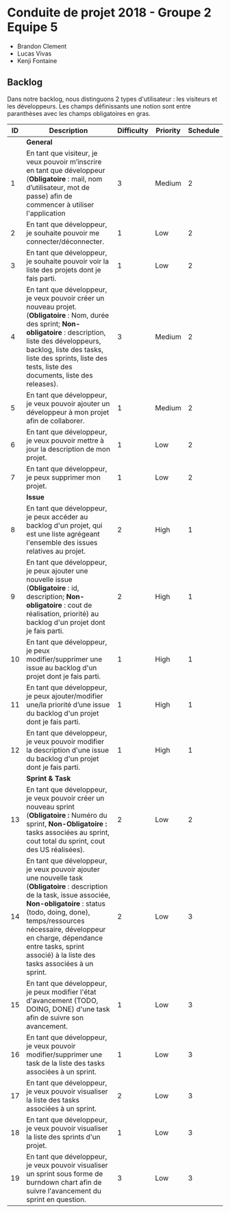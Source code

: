 # Conduite de projet 2018 - Groupe 2 Equipe 5

* Brandon Clement
* Lucas Vivas
* Kenji Fontaine

## Backlog

Dans notre backlog, nous distinguons 2 types d'utilisateur : les visiteurs et les développeurs. Les champs définissants une notion sont entre paranthèses avec les champs obligatoires en gras.

| ID | Description | Difficulty | Priority | Schedule |
|----|-------------|------------|----------|----------|
|    | **General** |            |          |          |
|  1 | En tant que visiteur, je veux pouvoir m’inscrire en tant que développeur (**Obligatoire** : mail, nom d’utilisateur, mot de passe) afin de commencer à utiliser l'application | 3 | Medium | 2 |
|  2 | En tant que développeur, je souhaite pouvoir me connecter/déconnecter. | 1 | Low | 2 |
|  3 | En tant que développeur, je souhaite pouvoir voir la liste des projets dont je fais parti. | 1 | Low | 2 |
|  4 | En tant que développeur, je veux pouvoir créer un nouveau projet. (**Obligatoire** : Nom, durée des sprint; **Non-obligatoire** : description, liste des développeurs, backlog, liste des tasks, liste des sprints, liste des tests, liste des documents, liste des releases). | 3 | Medium | 2 |
|  5 | En tant que développeur, je veux pouvoir ajouter un développeur à mon projet afin de collaborer. | 1 | Medium | 2 |
|  6 | En tant que développeur, je veux pouvoir mettre à jour la description de mon projet. | 1 | Low | 2 |
|  7 | En tant que développeur, je peux supprimer mon projet. | 1 | Low | 2 |
|    | **Issue** |	|    |   |
|  8 | En tant que développeur, je peux accéder au backlog d'un projet, qui est une liste agrégeant l'ensemble des issues relatives au projet. | 2 | High  | 1 |
|  9 | En tant que développeur, je peux ajouter une nouvelle issue (**Obligatoire** : id, description; **Non-obligatoire** : cout de réalisation, priorité) au backlog d'un projet dont je fais parti. | 2 | High | 1 |
| 10 | En tant que développeur, je peux modifier/supprimer une issue au backlog d'un projet dont je fais parti. | 1 | High | 1 |
| 11 | En tant que développeur, je peux ajouter/modifier une/la priorité d’une issue du backlog d'un projet dont je fais parti. | 1 | High | 1 |
| 12 | En tant que développeur, je veux pouvoir modifier la description d'une issue du backlog d'un projet dont je fais parti. | 1 | High | 1 |
|    | **Sprint & Task** |    |    |    |
| 13 | En tant que développeur, je veux pouvoir créer un nouveau sprint (**Obligatoire :** Numéro du sprint, **Non-Obligatoire :** tasks associées au sprint, cout total du sprint, cout des US réalisées). | 2 | Low | 2 |
| 14 | En tant que développeur, je veux pouvoir ajouter une nouvelle task (**Obligatoire** : description de la task, issue associée, **Non-obligatoire** : status (todo, doing, done), temps/ressources nécessaire, développeur en charge, dépendance entre tasks, sprint associé) à la liste des tasks associées à un sprint. | 2 | Low | 3 |
| 15 | En tant que développeur, je peux modifier l'état d'avancement (TODO, DOING, DONE) d'une task afin de suivre son avancement. | 1 | Low | 3 |
| 16 | En tant que développeur, je veux pouvoir modifier/supprimer une task de la liste des tasks associées à un sprint. | 1 | Low | 3 |
| 17 | En tant que développeur, je veux pouvoir visualiser la liste des tasks associées à un sprint. | 2 | Low | 3 |
| 18 | En tant que développeur, je veux pouvoir visualiser la liste des sprints d'un projet. | 1 | Low | 3 |
| 19 | En tant que développeur, je veux pouvoir visualiser un sprint sous forme de burndown chart afin de suivre l'avancement du sprint en question. | 3 | Low | 3 |
